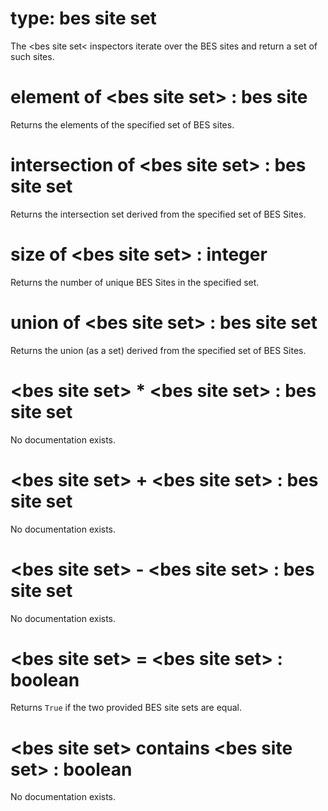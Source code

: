 # type: bes site set

The &lt;bes site set&lt; inspectors iterate over the BES sites and return a set of such sites.

# element of &lt;bes site set&gt; : bes site

Returns the elements of the specified set of BES sites.

# intersection of &lt;bes site set&gt; : bes site set

Returns the intersection set derived from the specified set of BES Sites.

# size of &lt;bes site set&gt; : integer

Returns the number of unique BES Sites in the specified set.

# union of &lt;bes site set&gt; : bes site set

Returns the union (as a set) derived from the specified set of BES Sites.

# &lt;bes site set&gt; * &lt;bes site set&gt; : bes site set

No documentation exists.

# &lt;bes site set&gt; + &lt;bes site set&gt; : bes site set

No documentation exists.

# &lt;bes site set&gt; - &lt;bes site set&gt; : bes site set

No documentation exists.

# &lt;bes site set&gt; = &lt;bes site set&gt; : boolean

Returns `True` if the two provided BES site sets are equal.

# &lt;bes site set&gt; contains &lt;bes site set&gt; : boolean

No documentation exists.
